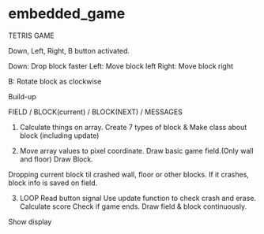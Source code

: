 # embedded_game
TETRIS GAME

Down, Left, Right, B button activated.

Down: Drop block faster
Left: Move block left
Right: Move block right

B: Rotate block as clockwise


Build-up

FIELD / BLOCK(current) / BLOCK(NEXT) / MESSAGES


1. Calculate things on array.
  Create 7 types of block & Make class about block (including update)

2. Move array values to pixel coordinate.
  Draw basic game field.(Only wall and floor)
  Draw Block.
  
  Dropping current block til crashed wall, floor or other blocks.
  If it crashes, block info is saved on field.
  
3. LOOP
  Read button signal
  Use update function to check crash and erase.
  Calculate score
  Check if game ends.
  Draw field & block continuously.
  
  Show display
